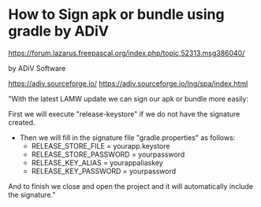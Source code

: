 # How to Sign apk or bundle using gradle by ADiV

https://forum.lazarus.freepascal.org/index.php/topic,52313.msg386040/

by ADiV Software

https://adiv.sourceforge.io/
https://adiv.sourceforge.io/lng/spa/index.html

"With the latest LAMW update we can sign our apk or bundle more easily:

First we will execute "release-keystore" if we do not have the signature created.

- Then we will fill in the signature file "gradle.properties" as follows:
  - RELEASE_STORE_FILE = yourapp.keystore
  - RELEASE_STORE_PASSWORD = yourpassword
  - RELEASE_KEY_ALIAS = yourappaliaskey
  - RELEASE_KEY_PASSWORD = yourpassword

And to finish we close and open the project and it will automatically include the signature."
